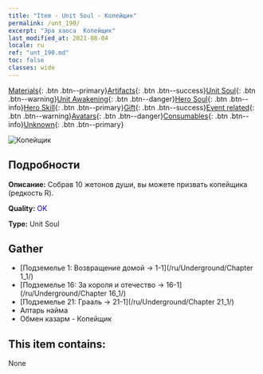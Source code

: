 ```yaml
---
title: "Item - Unit Soul - Копейщик"
permalink: /unt_190/
excerpt: "Эра хаоса  Копейщик"
last_modified_at: 2021-08-04
locale: ru
ref: "unt_190.md"
toc: false
classes: wide
---
```

 [Materials](/ItemsRU/){: .btn .btn--primary}[Artifacts](/ItemsRU/Artifacts/){: .btn .btn--success}[Unit Soul](/ItemsRU/UnitSoul/){: .btn .btn--warning}[Unit Awakening](/ItemsRU/UnitAwakening/){: .btn .btn--danger}[Hero Soul](/ItemsRU/HeroSoul/){: .btn .btn--info}[Hero Skill](/ItemsRU/HeroSkill/){: .btn .btn--primary}[Gift](/ItemsRU/Gift/){: .btn .btn--success}[Event related](/ItemsRU/Events/){: .btn .btn--warning}[Avatars](/ItemsRU/Avatars/){: .btn .btn--danger}[Consumables](/ItemsRU/Consumables/){: .btn .btn--info}[Unknown](/ItemsRU/Unknown/){: .btn .btn--primary}

 ![Копейщик](/images/u/ti_jibing.jpg)

## Подробности
 **Описание:** Собрав 10 жетонов души, вы можете призвать копейщика (редкость R).

 **Quality:** <span style="color: #0000CD">OK</span>

 **Type:** Unit Soul

## Gather

*    [Подземелье 1: Возвращение домой -> 1-1](/ru/Underground/Chapter 1_1/) 
*    [Подземелье 16: За короля и отечество -> 16-1](/ru/Underground/Chapter 16_1/) 
*    [Подземелье 21: Грааль -> 21-1](/ru/Underground/Chapter 21_1/) 
*    Алтарь найма 
*    Обмен казарм - Копейщик 

## This item contains:

  None

